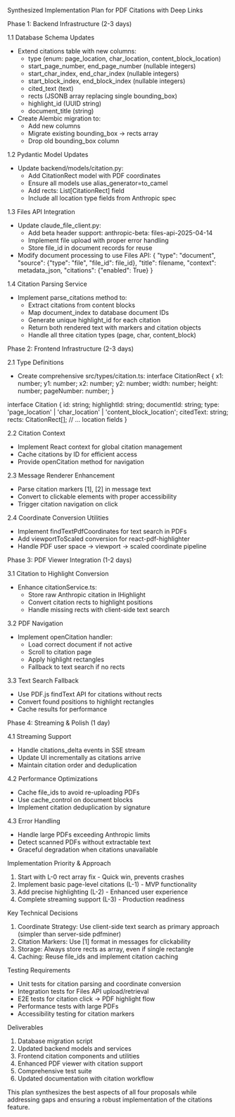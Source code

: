 Synthesized Implementation Plan for PDF Citations with Deep Links

Phase 1: Backend Infrastructure (2-3 days)

1.1 Database Schema Updates
- Extend citations table with new columns:
  - type (enum: page_location, char_location, content_block_location)
  - start_page_number, end_page_number (nullable integers)
  - start_char_index, end_char_index (nullable integers)
  - start_block_index, end_block_index (nullable integers)
  - cited_text (text)
  - rects (JSONB array replacing single bounding_box)
  - highlight_id (UUID string)
  - document_title (string)
- Create Alembic migration to:
  - Add new columns
  - Migrate existing bounding_box → rects array
  - Drop old bounding_box column

1.2 Pydantic Model Updates
- Update backend/models/citation.py:
  - Add CitationRect model with PDF coordinates
  - Ensure all models use alias_generator=to_camel
  - Add rects: List[CitationRect] field
  - Include all location type fields from Anthropic spec

1.3 Files API Integration
- Update claude_file_client.py:
  - Add beta header support: anthropic-beta: files-api-2025-04-14
  - Implement file upload with proper error handling
  - Store file_id in document records for reuse
- Modify document processing to use Files API:
{
    "type": "document",
    "source": {"type": "file", "file_id": file_id},
    "title": filename,
    "context": metadata_json,
    "citations": {"enabled": True}
}

1.4 Citation Parsing Service
- Implement parse_citations method to:
  - Extract citations from content blocks
  - Map document_index to database document IDs
  - Generate unique highlight_id for each citation
  - Return both rendered text with markers and citation objects
  - Handle all three citation types (page, char, content_block)

Phase 2: Frontend Infrastructure (2-3 days)

2.1 Type Definitions
- Create comprehensive src/types/citation.ts:
interface CitationRect {
  x1: number; y1: number; x2: number; y2: number;
  width: number; height: number; pageNumber: number;
}

interface Citation {
  id: string;
  highlightId: string;
  documentId: string;
  type: 'page_location' | 'char_location' | 'content_block_location';
  citedText: string;
  rects: CitationRect[];
  // ... location fields
}

2.2 Citation Context
- Implement React context for global citation management
- Cache citations by ID for efficient access
- Provide openCitation method for navigation

2.3 Message Renderer Enhancement
- Parse citation markers [1], [2] in message text
- Convert to clickable elements with proper accessibility
- Trigger citation navigation on click

2.4 Coordinate Conversion Utilities
- Implement findTextPdfCoordinates for text search in PDFs
- Add viewportToScaled conversion for react-pdf-highlighter
- Handle PDF user space → viewport → scaled coordinate pipeline

Phase 3: PDF Viewer Integration (1-2 days)

3.1 Citation to Highlight Conversion
- Enhance citationService.ts:
  - Store raw Anthropic citation in IHighlight
  - Convert citation rects to highlight positions
  - Handle missing rects with client-side text search

3.2 PDF Navigation
- Implement openCitation handler:
  - Load correct document if not active
  - Scroll to citation page
  - Apply highlight rectangles
  - Fallback to text search if no rects

3.3 Text Search Fallback
- Use PDF.js findText API for citations without rects
- Convert found positions to highlight rectangles
- Cache results for performance

Phase 4: Streaming & Polish (1 day)

4.1 Streaming Support
- Handle citations_delta events in SSE stream
- Update UI incrementally as citations arrive
- Maintain citation order and deduplication

4.2 Performance Optimizations
- Cache file_ids to avoid re-uploading PDFs
- Use cache_control on document blocks
- Implement citation deduplication by signature

4.3 Error Handling
- Handle large PDFs exceeding Anthropic limits
- Detect scanned PDFs without extractable text
- Graceful degradation when citations unavailable

Implementation Priority & Approach

1. Start with L-0 rect array fix - Quick win, prevents crashes
2. Implement basic page-level citations (L-1) - MVP functionality
3. Add precise highlighting (L-2) - Enhanced user experience
4. Complete streaming support (L-3) - Production readiness

Key Technical Decisions

1. Coordinate Strategy: Use client-side text search as primary approach (simpler than server-side pdfminer)
2. Citation Markers: Use [1] format in messages for clickability
3. Storage: Always store rects as array, even if single rectangle
4. Caching: Reuse file_ids and implement citation caching

Testing Requirements

- Unit tests for citation parsing and coordinate conversion
- Integration tests for Files API upload/retrieval
- E2E tests for citation click → PDF highlight flow
- Performance tests with large PDFs
- Accessibility testing for citation markers

Deliverables

1. Database migration script
2. Updated backend models and services
3. Frontend citation components and utilities
4. Enhanced PDF viewer with citation support
5. Comprehensive test suite
6. Updated documentation with citation workflow

This plan synthesizes the best aspects of all four proposals while addressing gaps and ensuring a robust implementation of the citations feature.